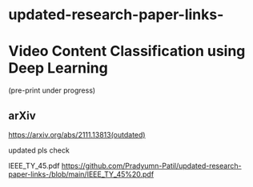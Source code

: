 # updated-research-paper-links-




# Video Content Classification using Deep Learning 
(pre-print under progress)
## arXiv
https://arxiv.org/abs/2111.13813(outdated)

updated 
pls check 

IEEE_TY_45.pdf 
https://github.com/Pradyumn-Patil/updated-research-paper-links-/blob/main/IEEE_TY_45%20.pdf

